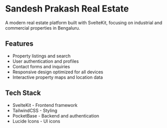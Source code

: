 # Sandesh Prakash Real Estate

A modern real estate platform built with SvelteKit, focusing on industrial and commercial properties in Bengaluru.

## Features

- Property listings and search
- User authentication and profiles
- Contact forms and inquiries
- Responsive design optimized for all devices
- Interactive property maps and location data

## Tech Stack

- SvelteKit - Frontend framework
- TailwindCSS - Styling
- PocketBase - Backend and authentication
- Lucide Icons - UI icons

